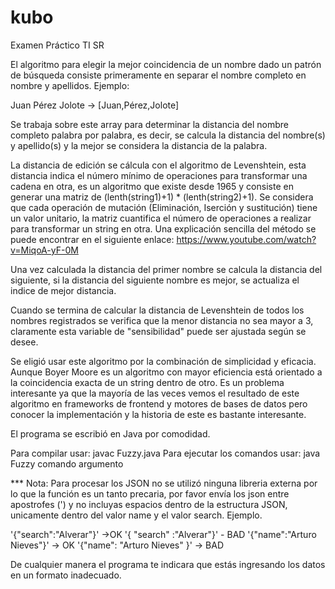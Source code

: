 # kubo
Examen Práctico TI SR

El algoritmo para elegir la mejor coincidencia de un nombre dado un patrón de búsqueda consiste
primeramente en separar el nombre completo en nombre y apellidos. Ejemplo:

Juan Pérez Jolote -> [Juan,Pérez,Jolote]

Se trabaja sobre este array para determinar la distancia del nombre completo palabra por palabra,
es decir, se calcula la distancia del nombre(s) y apellido(s) y la mejor se considera la distancia
de la palabra.

La distancia de edición se cálcula con el algoritmo de Levenshtein, esta distancia indica el número
mínimo de operaciones para transformar una cadena en otra, es un algoritmo que existe desde 1965
y consiste en generar una matriz de (lenth(string1)+1) * (lenth(string2)+1). Se considera que 
cada operación de mutación (Eliminación, Iserción y sustitución) tiene un valor unitario, 
la matriz cuantifica el número de operaciones a realizar para transformar un string en otra.
Una explicación sencilla del método se puede encontrar en el siguiente enlace:
https://www.youtube.com/watch?v=MiqoA-yF-0M


Una vez calculada la distancia del primer nombre se calcula la distancia del siguiente,
si la distancia del siguiente nombre es mejor, se actualiza el indice de mejor distancia.

Cuando se termina de calcular la distancia de Levenshtein de todos los nombres registrados se
verifica que la menor distancia no sea mayor a 3, claramente esta variable de "sensibilidad" 
puede ser ajustada según se desee.

Se eligió usar este algoritmo por la combinación de simplicidad y eficacia. Aunque Boyer Moore 
es un algoritmo con mayor eficiencia está orientado a la coincidencia exacta de un string dentro 
de otro. Es un problema interesante ya que la mayoría de las veces vemos el resultado de este
algoritmo en frameworks de frontend y motores de bases de datos pero conocer la implementación y
la historia de este es bastante interesante.

El programa se escribió en Java por comodidad.

Para compilar usar: javac Fuzzy.java
Para ejecutar los comandos usar: java Fuzzy comando argumento

*** Nota:
Para procesar los JSON no se utilizó ninguna libreria externa por lo que la función es un tanto 
precaria, por favor envía los json entre apostrofes (') y no incluyas espacios dentro de la estructura
JSON, unicamente dentro del valor name y el valor search. Ejemplo.

'{"search":"Alverar"}' ->OK
'{ "search" :"Alverar"}' - BAD
'{"name":"Arturo Nieves"}' ->  OK
'{"name": "Arturo Nieves" }' -> BAD

De cualquier manera el programa te indicara que estás ingresando los datos en un formato inadecuado.




